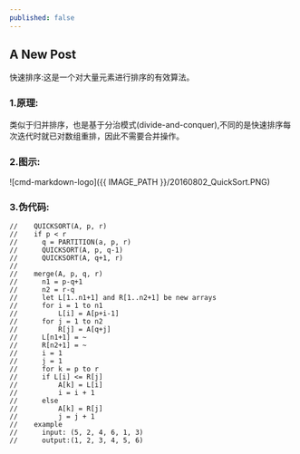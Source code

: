 ```yaml
---
published: false
---
```

## A New Post

快速排序:这是一个对大量元素进行排序的有效算法。

<!--more-->
### 1.原理:
类似于归并排序，也是基于分治模式(divide-and-conquer),不同的是快速排序每次迭代时就已对数组重排，因此不需要合并操作。

### 2.图示:
![cmd-markdown-logo]({{ IMAGE_PATH }}/20160802_QuickSort.PNG)

### 3.伪代码:
```
// 	  QUICKSORT(A, p, r)
// 	  if p < r
// 	  	q = PARTITION(a, p, r)
//		QUICKSORT(A, p, q-1)
//		QUICKSORT(A, q+1, r)
//
// 	  merge(A, p, q, r)
// 	  	n1 = p-q+1
// 	  	n2 = r-q
// 	  	let L[1..n1+1] and R[1..n2+1] be new arrays
// 	  	for i = 1 to n1
// 	  		L[i] = A[p+i-1]
// 	  	for j = 1 to n2
// 	  		R[j] = A[q+j]
// 	  	L[n1+1] = ~
// 	  	R[n2+1] = ~
// 	  	i = 1
// 	  	j = 1
// 	  	for k = p to r
// 	  	if L[i] <= R[j]
// 	  		A[k] = L[i]
// 	  		i = i + 1
// 	  	else
// 	  		A[k] = R[j]
// 	  		j = j + 1
//	  example
//		input: (5, 2, 4, 6, 1, 3)
//		output:(1, 2, 3, 4, 5, 6)
``` 
